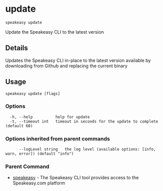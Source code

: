 # update  
`speakeasy update`  


Update the Speakeasy CLI to the latest version  

## Details

Updates the Speakeasy CLI in-place to the latest version available by downloading from Github and replacing the current binary

## Usage

```
speakeasy update [flags]
```

### Options

```
  -h, --help          help for update
  -t, --timeout int   timeout in seconds for the update to complete (default 60)
```

### Options inherited from parent commands

```
      --logLevel string   the log level (available options: [info, warn, error]) (default "info")
```

### Parent Command

* [speakeasy](/docs/speakeasy-reference/cli/getting-started)	 - The Speakeasy CLI tool provides access to the Speakeasy.com platform
